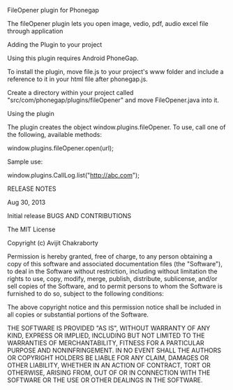 FileOpener plugin for Phonegap

The fileOpener plugin lets you open image, vedio, pdf, audio excel file through application

Adding the Plugin to your project

Using this plugin requires Android PhoneGap.

To install the plugin, move file.js to your project's www folder and include a reference to it in your html file after phonegap.js.

<script type="text/javascript" charset="utf-8" src="cordova.js"></script>
<script type="text/javascript" charset="utf-8" src="file.js"></script>

Create a directory within your project called "src/com/phonegap/plugins/fileOpener" and move FileOpener.java into it.

Using the plugin

The plugin creates the object window.plugins.fileOpener. To use, call one of the following, available methods:

   window.plugins.fileOpener.open(url);
   
Sample use:

window.plugins.CallLog.list("http://abc.com");


RELEASE NOTES

Aug 30, 2013

Initial release
BUGS AND CONTRIBUTIONS

The MIT License

Copyright (c) Avijit Chakraborty

Permission is hereby granted, free of charge, to any person obtaining a copy of this software and associated documentation files (the "Software"), to deal in the Software without restriction, including without limitation the rights to use, copy, modify, merge, publish, distribute, sublicense, and/or sell copies of the Software, and to permit persons to whom the Software is furnished to do so, subject to the following conditions:

The above copyright notice and this permission notice shall be included in all copies or substantial portions of the Software.

THE SOFTWARE IS PROVIDED "AS IS", WITHOUT WARRANTY OF ANY KIND, EXPRESS OR IMPLIED, INCLUDING BUT NOT LIMITED TO THE WARRANTIES OF MERCHANTABILITY, FITNESS FOR A PARTICULAR PURPOSE AND NONINFRINGEMENT. IN NO EVENT SHALL THE AUTHORS OR COPYRIGHT HOLDERS BE LIABLE FOR ANY CLAIM, DAMAGES OR OTHER LIABILITY, WHETHER IN AN ACTION OF CONTRACT, TORT OR OTHERWISE, ARISING FROM, OUT OF OR IN CONNECTION WITH THE SOFTWARE OR THE USE OR OTHER DEALINGS IN THE SOFTWARE.
